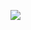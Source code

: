 ![](https://komarev.com/ghpvc/?username=Siddhant23&&color=brightgreen&style=flat&label=Profile+Hits)

